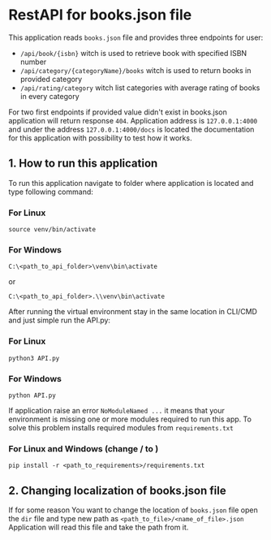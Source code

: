 # RestAPI for books.json file

This application reads `books.json` file and provides three endpoints for user:

- `/api/book/{isbn}` witch is used to retrieve book with specified ISBN number
- `/api/category/{categoryName}/books` witch is used to return books in provided category
- `/api/rating/category` witch list categories with average rating of books in every category

For two first endpoints if provided value didn't exist in books.json application will return response `404`. 
Application address is `127.0.0.1:4000` and under the address `127.0.0.1:4000/docs` is located the documentation for this 
application with possibility to test how it works.

## 1. How to run this application
To run this application navigate to folder where application is located and type following command:

### For Linux
`source venv/bin/activate`
### For Windows
`C:\<path_to_api_folder>\venv\bin\activate`

or

`C:\<path_to_api_folder>.\\venv\bin\activate`

After running the virtual environment stay in the same location in CLI/CMD and just simple run the API.py:

### For Linux
`python3 API.py`
### For Windows
`python API.py`

If application raise an error `NoModuleNamed ...` it means that your environment is missing one or more modules required 
to run this app. To solve this problem installs required modules from `requirements.txt`

### For Linux and Windows (change / to \)
`pip install -r <path_to_requirements>/requirements.txt`

## 2. Changing localization of books.json file
If for some reason You want to change the location of `books.json` file open the `dir` file and type new path 
as `<path_to_file>/<name_of_file>.json` 
Application will read this file and take the path from it.
